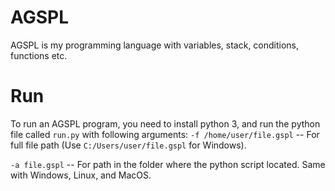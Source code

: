 # AGSPL
AGSPL is my programming language with variables, stack, conditions, functions etc.

# Run
To run an AGSPL program, you need to install python 3, and run the python file called `run.py` with following arguments:
  `-f /home/user/file.gspl` -- For full file path (Use `C:/Users/user/file.gspl` for Windows).

  `-a file.gspl` -- For path in the folder where the python script located. Same with Windows, Linux, and MacOS.
